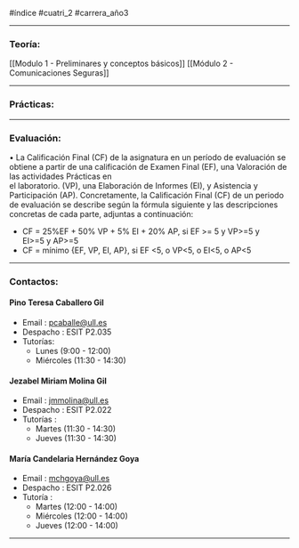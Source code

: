 #índice #cuatri_2 #carrera_año3 
___
### Teoría:
[[Modulo 1 - Preliminares y conceptos básicos]]
[[Módulo 2 - Comunicaciones Seguras]]

___
### Prácticas:
___
### Evaluación:
• La Calificación Final (CF) de la asignatura en un período de evaluación se obtiene a partir de una calificación de Examen Final (EF), una Valoración de las actividades Prácticas en  
el laboratorio. (VP), una Elaboración de Informes (EI), y Asistencia y Participación (AP). Concretamente, la Calificación Final (CF) de un periodo de evaluación se describe según la fórmula siguiente y las descripciones concretas de cada parte, adjuntas a continuación:  
+ CF = 25%EF + 50% VP + 5% EI + 20% AP, si EF >= 5 y VP>=5 y EI>=5 y AP>=5  
+ CF = mínimo {EF, VP, EI, AP}, si EF <5, o VP<5, o EI<5, o AP<5

___
### Contactos:
#### Pino Teresa Caballero Gil
+ Email : pcaballe@ull.es
+ Despacho : ESIT P2.035
+ Tutorías:
	+ Lunes (9:00 - 12:00)
	+ Miércoles (11:30 - 14:30)
#### Jezabel Miriam Molina Gil
+ Email : jmmolina@ull.es
+ Despacho : ESIT P2.022
+ Tutorías : 
	+ Martes (11:30 - 14:30)
	+ Jueves (11:30 - 14:30)
#### María Candelaria Hernández Goya
+ Email : mchgoya@ull.es
+ Despacho : ESIT P2.026
+ Tutoría : 
	+ Martes (12:00 - 14:00)
	+ Miércoles (12:00 - 14:00)
	+ Jueves (12:00 - 14:00)

___